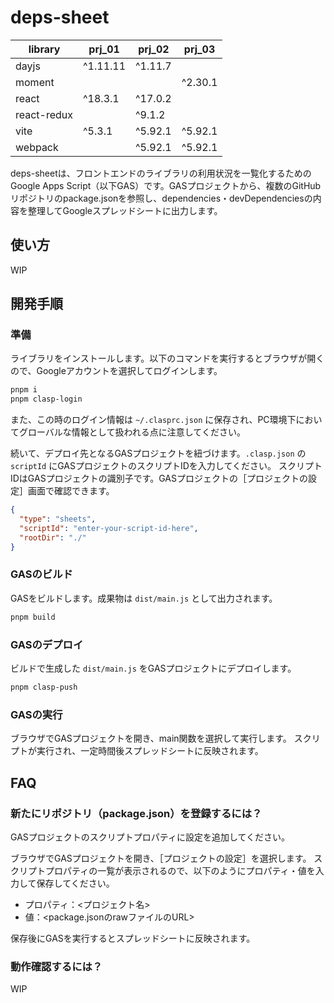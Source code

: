# deps-sheet

| library     | prj_01  | prj_02  | prj_03  |
| ----------- | ------- | ------- | ------- |
| dayjs       | ^1.11.11 | ^1.11.7 |         |
| moment      |         |         | ^2.30.1 |
| react       | ^18.3.1 | ^17.0.2 |         |
| react-redux |         | ^9.1.2  |         |
| vite        | ^5.3.1  | ^5.92.1 | ^5.92.1 |
| webpack     |         | ^5.92.1 | ^5.92.1 |


deps-sheetは、フロントエンドのライブラリの利用状況を一覧化するためのGoogle Apps Script（以下GAS）です。GASプロジェクトから、複数のGitHubリポジトリのpackage.jsonを参照し、dependencies・devDependenciesの内容を整理してGoogleスプレッドシートに出力します。

## 使い方

WIP

## 開発手順

### 準備

ライブラリをインストールします。以下のコマンドを実行するとブラウザが開くので、Googleアカウントを選択してログインします。

```sh
pnpm i
pnpm clasp-login
```

また、この時のログイン情報は `~/.clasprc.json` に保存され、PC環境下においてグローバルな情報として扱われる点に注意してください。

続いて、デプロイ先となるGASプロジェクトを紐づけます。`.clasp.json` の `scriptId` にGASプロジェクトのスクリプトIDを入力してください。
スクリプトIDはGASプロジェクトの識別子です。GASプロジェクトの［プロジェクトの設定］画面で確認できます。

```json
{
  "type": "sheets",
  "scriptId": "enter-your-script-id-here",
  "rootDir": "./"
}
```

### GASのビルド

GASをビルドします。成果物は `dist/main.js` として出力されます。

```sh
pnpm build
```

### GASのデプロイ

ビルドで生成した `dist/main.js` をGASプロジェクトにデプロイします。

```sh
pnpm clasp-push
```

### GASの実行

ブラウザでGASプロジェクトを開き、main関数を選択して実行します。
スクリプトが実行され、一定時間後スプレッドシートに反映されます。

## FAQ

### 新たにリポジトリ（package.json）を登録するには？

GASプロジェクトのスクリプトプロパティに設定を追加してください。

ブラウザでGASプロジェクトを開き、［プロジェクトの設定］を選択します。
スクリプトプロパティの一覧が表示されるので、以下のようにプロパティ・値を入力して保存してください。

* プロパティ：<プロジェクト名>
* 値：<package.jsonのrawファイルのURL>

保存後にGASを実行するとスプレッドシートに反映されます。

### 動作確認するには？

WIP
